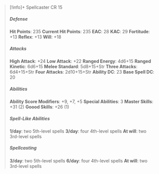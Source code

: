 > [!info]+ Spellcaster CR 15
> ##### Defense
> **Hit Points**: 235
> **Current Hit Points**: 235
> **EAC**: 28
> **KAC**: 29
> **Fortitude**: +13
> **Reflex**: +13
> **Will**: +18
> ##### Attacks
> **High Attack**: +24
> **Low Attack**: +22
> **Ranged Energy**: 4d6+15
> **Ranged Kinetic**: 6d6+15
> **Melee Standard**: 5d8+15+Str
> **Three Attacks**: 6d4+15+Str
> **Four Attacks**: 2d10+15+Str
> **Ability DC**: 23
> **Base Spell DC**: 20
> ##### Abilities
> **Ability Score Modifiers**: +9, +7, +5
> **Special Abilities**: 3
> **Master Skills**: +31 (2)
> **Goood Skills**: +26 (1)
> ##### Spell-Like Abilities
> **1/day**: two 5th-level spells
> **3/day**: four 4th-level spells
> **At will**: two 3rd-level spells
> ##### Spellcasting
> **3/day**: two 5th-level spells
> **6/day**: four 4th-level spells
> **At will**: two 3rd-level spells
